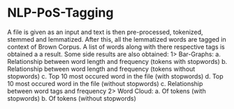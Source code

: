 # NLP-PoS-Tagging
A file is given as an input and text is then pre-processed, tokenized, stemmed and lemmatized. After this, all the lemmatized words are tagged in context of Brown Corpus. A list of words along with there respective tags is obtained a a result.
Some side results are also obtained:
1> Bar-Graphs:
    a. Relationship between word length and frequency (tokens with stopwords)
    b. Relationship between word length and frequency (tokens without stopwords)
    c. Top 10 most occured word in the file (with stopwords)
    d. Top 10 most occured word in the file (without stopwords)
    c. Relationship between word tags and frequency
2> Word Cloud:
    a. Of tokens (with stopwords)
    b. Of tokens (without stopwords)
